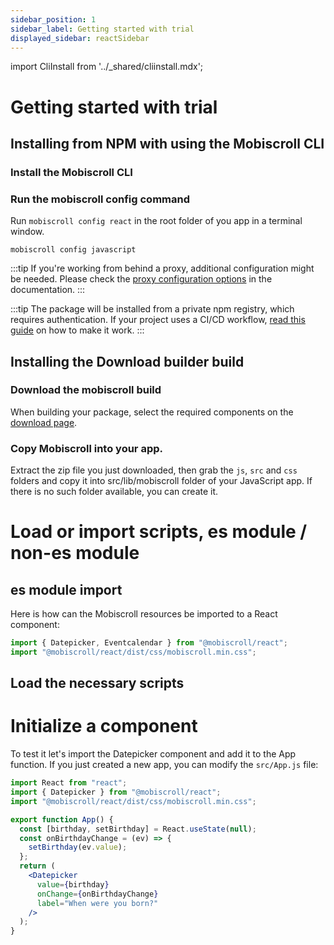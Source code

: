```yaml
---
sidebar_position: 1
sidebar_label: Getting started with trial
displayed_sidebar: reactSidebar
---
```


import CliInstall from '../\_shared/cliinstall.mdx';

# Getting started with trial

## Installing from NPM with using the Mobiscroll CLI

### Install the Mobiscroll CLI

<CliInstall />

### Run the mobiscroll config command

Run `mobiscroll config react` in the root folder of you app in a terminal window.

```
mobiscroll config javascript
```

:::tip
If you're working from behind a proxy, additional configuration might be needed. Please check the [proxy configuration options](https://docs.mobiscroll.com/cli#proxy) in the documentation.
:::

:::tip
The package will be installed from a private npm registry, which requires authentication. If your project uses a CI/CD workflow, [read this guide](http://help.mobiscroll.com/en/articles/1195431-installing-mobiscroll-with-npm#setting-up-for-cicd) on how to make it work.
:::

## Installing the Download builder build

### Download the mobiscroll build

When building your package, select the required components on the [download page](https://download.mobiscroll.com/).

### Copy Mobiscroll into your app.

Extract the zip file you just downloaded, then grab the `js`, `src` and `css` folders and copy it into src/lib/mobiscroll folder of your JavaScript app. If there is no such folder available, you can create it.

# Load or import scripts, es module / non-es module

## es module import

Here is how can the Mobiscroll resources be imported to a React component:

```jsx
import { Datepicker, Eventcalendar } from "@mobiscroll/react";
import "@mobiscroll/react/dist/css/mobiscroll.min.css";
```

## Load the necessary scripts

# Initialize a component

To test it let's import the Datepicker component and add it to the App function. If you just created a new app, you can modify the `src/App.js` file:

```jsx
import React from "react";
import { Datepicker } from "@mobiscroll/react";
import "@mobiscroll/react/dist/css/mobiscroll.min.css";

export function App() {
  const [birthday, setBirthday] = React.useState(null);
  const onBirthdayChange = (ev) => {
    setBirthday(ev.value);
  };
  return (
    <Datepicker
      value={birthday}
      onChange={onBirthdayChange}
      label="When were you born?"
    />
  );
}
```
